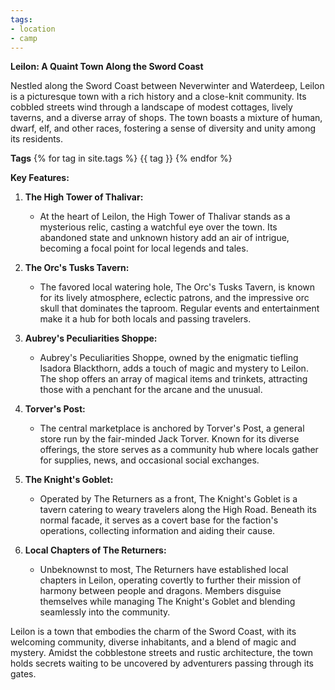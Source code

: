 ```yaml
---
tags:
- location
- camp
---
```


**Leilon: A Quaint Town Along the Sword Coast**

Nestled along the Sword Coast between Neverwinter and Waterdeep, Leilon is a picturesque town with a rich history and a close-knit community. Its cobbled streets wind through a landscape of modest cottages, lively taverns, and a diverse array of shops. The town boasts a mixture of human, dwarf, elf, and other races, fostering a sense of diversity and unity among its residents.

**Tags**
{% for tag in site.tags %}
    {{ tag }}
{% endfor %}

**Key Features:**

1. **The High Tower of Thalivar:**
   - At the heart of Leilon, the High Tower of Thalivar stands as a mysterious relic, casting a watchful eye over the town. Its abandoned state and unknown history add an air of intrigue, becoming a focal point for local legends and tales.

2. **The Orc's Tusks Tavern:**
   - The favored local watering hole, The Orc's Tusks Tavern, is known for its lively atmosphere, eclectic patrons, and the impressive orc skull that dominates the taproom. Regular events and entertainment make it a hub for both locals and passing travelers.

3. **Aubrey's Peculiarities Shoppe:**
   - Aubrey's Peculiarities Shoppe, owned by the enigmatic tiefling Isadora Blackthorn, adds a touch of magic and mystery to Leilon. The shop offers an array of magical items and trinkets, attracting those with a penchant for the arcane and the unusual.

4. **Torver's Post:**
   - The central marketplace is anchored by Torver's Post, a general store run by the fair-minded Jack Torver. Known for its diverse offerings, the store serves as a community hub where locals gather for supplies, news, and occasional social exchanges.

5. **The Knight's Goblet:**
   - Operated by The Returners as a front, The Knight's Goblet is a tavern catering to weary travelers along the High Road. Beneath its normal facade, it serves as a covert base for the faction's operations, collecting information and aiding their cause.

6. **Local Chapters of The Returners:**
   - Unbeknownst to most, The Returners have established local chapters in Leilon, operating covertly to further their mission of harmony between people and dragons. Members disguise themselves while managing The Knight's Goblet and blending seamlessly into the community.

Leilon is a town that embodies the charm of the Sword Coast, with its welcoming community, diverse inhabitants, and a blend of magic and mystery. Amidst the cobblestone streets and rustic architecture, the town holds secrets waiting to be uncovered by adventurers passing through its gates.